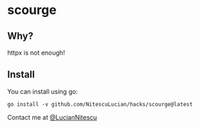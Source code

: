 
# scourge

## Why? 

httpx is not enough!

## Install

You can install using go:

```
go install -v github.com/NitescuLucian/hacks/scourge@latest
```

Contact me at [@LucianNitescu](https://twitter.com/LucianNitescu)
